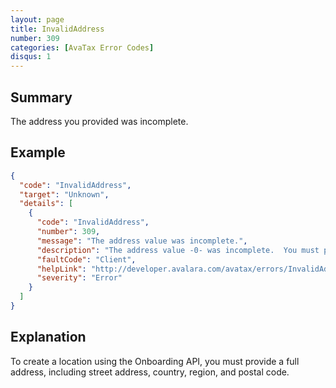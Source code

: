 ```yaml
---
layout: page
title: InvalidAddress
number: 309
categories: [AvaTax Error Codes]
disqus: 1
---
```


## Summary

The address you provided was incomplete.

## Example

```json
{
  "code": "InvalidAddress",
  "target": "Unknown",
  "details": [
    {
      "code": "InvalidAddress",
      "number": 309,
      "message": "The address value was incomplete.",
      "description": "The address value -0- was incomplete.  You must provide either a valid line + region + country + postal code.",
      "faultCode": "Client",
      "helpLink": "http://developer.avalara.com/avatax/errors/InvalidAddress",
      "severity": "Error"
    }
  ]
}
```

## Explanation

To create a location using the Onboarding API, you must provide a full address, including street address, country, region, and postal code.
